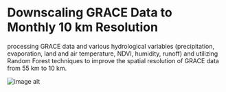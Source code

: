 # Downscaling GRACE Data to Monthly 10 km Resolution

processing GRACE data and various hydrological variables (precipitation, evaporation, land and air temperature, NDVI, humidity, runoff) and utilizing Random Forest techniques to improve the spatial resolution of GRACE data from 55 km to 10 km.

![image alt](https://github.com/SaeidDaliriSusefi/Grace_Downsacling/blob/2b5ccde625ea7330dd472c7ba68fcc936fbc7ef1/Images/Grace.PNG)
